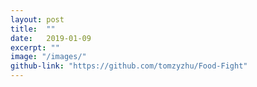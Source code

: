```yaml
---
layout: post
title:  ""
date:   2019-01-09
excerpt: ""
image: "/images/"
github-link: "https://github.com/tomzyzhu/Food-Fight"
---
```


